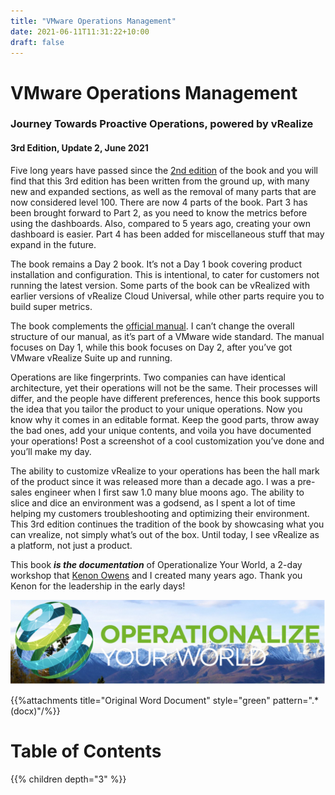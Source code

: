 ```yaml
---
title: "VMware Operations Management"
date: 2021-06-11T11:31:22+10:00
draft: false
---
```


# VMware Operations Management
### Journey Towards Proactive Operations, powered by vRealize

#### 3rd Edition, Update 2, June 2021

Five long years have passed since the [2nd edition](http://virtual-red-dot.info/released-vmware-performance-and-capacity-management/) of the book and you will find that this 3rd edition has been written from the ground up, with many new and expanded sections, as well as the removal of many parts that are now considered level 100. There are now 4 parts of the book. Part 3 has been brought forward to Part 2, as you need to know the metrics before using the dashboards. Also, compared to 5 years ago, creating your own dashboard is easier. Part 4 has been added for miscellaneous stuff that may expand in the future.

The book remains a Day 2 book. It’s not a Day 1 book covering product installation and configuration. This is intentional, to cater for customers not running the latest version. Some parts of the book can be vRealized with earlier versions of vRealize Cloud Universal, while other parts require you to build super metrics.

The book complements the [official manual](https://docs.vmware.com/en/vRealize-Operations-Manager/index.html). I can’t change the overall structure of our manual, as it’s part of a VMware wide standard. The manual focuses on Day 1, while this book focuses on Day 2, after you’ve got VMware vRealize Suite up and running.

Operations are like fingerprints. Two companies can have identical architecture, yet their operations will not be the same. Their processes will differ, and the people have different preferences, hence this book supports the idea that you tailor the product to your unique operations. Now you know why it comes in an editable format. Keep the good parts, throw away the bad ones, add your unique contents, and voila you have documented your operations! Post a screenshot of a cool customization you’ve done and you’ll make my day.

The ability to customize vRealize to your operations has been the hall mark of the product since it was released more than a decade ago. I was a pre-sales engineer when I first saw 1.0 many blue moons ago. The ability to slice and dice an environment was a godsend, as I spent a lot of time helping my customers troubleshooting and optimizing their environment. This 3rd edition continues the tradition of the book by showcasing what you can vrealize, not simply what’s out of the box. Until today, I see vRealize as a platform, not just a product.

This book ***is the documentation*** of Operationalize Your World, a 2-day workshop that [Kenon Owens](https://www.linkedin.com/in/kenon-owens/) and I created many years ago. Thank you Kenon for the leadership in the early days!

![Operationalize your world image](_index.files/operationalize-your-world.png)

{{%attachments title="Original Word Document" style="green" pattern=".*(docx)"/%}}

# Table of Contents

{{% children depth="3" %}}
